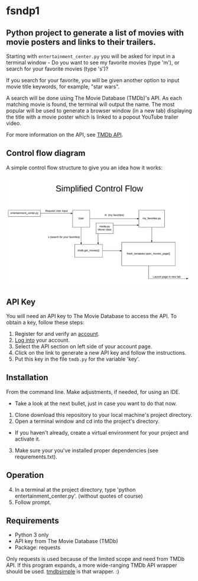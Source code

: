 fsndp1
======

Python project to generate a list of movies with movie posters and links to their trailers.
-------------------------------------------------------------------------------------------

Starting with `entertainment_center.py` you will be asked for input in a terminal window - Do you want to see my favorite movies (type 'm'), or search for your favorite movies (type 's')?

If you search for your favorite, you will be given another option to input movie title keywords, for example, "star wars".

A search will be done using The Movie Database (TMDb)'s API.  As each matching movie is found, the terminal will output the name.  The most popular will be used to generate a browser window (in a new tab) displaying the title with a movie poster which is linked to a popout YouTube trailer video.

For more information on the API, see [TMDb API](https://www.themoviedb.org/documentation/api).

Control flow diagram
--------------------
A simple control flow structure to give you an idea how it works:

![structure diagram][diagram]

[diagram]: https://github.com/benuklove/fsndp1/blob/master/Simple_control_flow.png "Start at entertainment_center.py"

API Key
-------
You will need an API key to The Movie Database to access the API.  To obtain a key, follow these steps:

1. Register for and verify an [account](https://www.themoviedb.org/account/signup).
2. [Log into](https://www.themoviedb.org/login) your account.
3. Select the API section on left side of your account page.
4. Click on the link to generate a new API key and follow the instructions.
5. Put this key in the file `tmdb.py` for the variable 'key'.

Installation
------------
From the command line.  Make adjustments, if needed, for using an IDE. 

* Take a look at the next bullet, just in case you want to do that now.
1. Clone download this repository to your local machine's project directory.
2. Open a terminal window and cd into the project's directory.  
* If you haven't already, create a virtual environment for your project and activate it.
3. Make sure your you've installed proper dependencies (see requrements.txt).

Operation
---------
4. In a terminal at the project directory, type 'python entertainment_center.py'.  (without quotes of course)
5. Follow prompt.

Requirements
------------
- Python 3 only
- API key from The Movie Database (TMDb)
- Package: requests

Only requests is used because of the limited scope and need from TMDb API.  If this program expands, a more wide-ranging TMDb API wrapper should be used.  [tmdbsimple](https://github.com/celiao/tmdbsimple) is that wrapper.  :)




